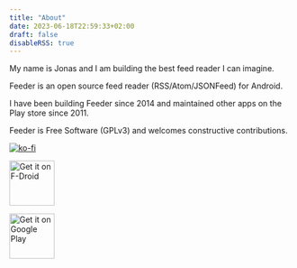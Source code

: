 ```yaml
---
title: "About"
date: 2023-06-18T22:59:33+02:00
draft: false
disableRSS: true
---
```


My name is Jonas and I am building the best feed reader I can imagine.

Feeder is an open source feed reader (RSS/Atom/JSONFeed) for Android.

I have been building Feeder since 2014 and maintained other apps on the Play store since 2011.

Feeder is Free Software (GPLv3) and welcomes constructive contributions.

[![ko-fi](https://ko-fi.com/img/githubbutton_sm.svg)](https://ko-fi.com/Y8Y44OYQL)

<a href="https://f-droid.org/repository/browse/?fdid=com.nononsenseapps.feeder" target="_blank">
<img src="https://f-droid.org/badge/get-it-on.png" alt="Get it on F-Droid" height="80"/></a>

<a href='https://play.google.com/store/apps/details?id=com.nononsenseapps.feeder.play'><img alt='Get it on Google Play' src='https://play.google.com/intl/en_us/badges/static/images/badges/en_badge_web_generic.png' height="80"/></a>
